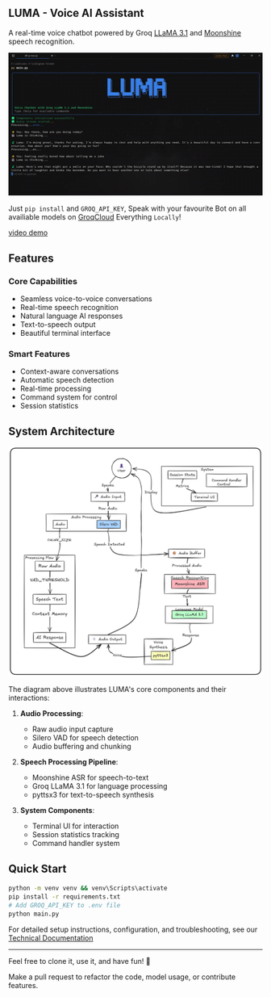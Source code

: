 ## LUMA - Voice AI Assistant

A real-time voice chatbot powered by Groq [LLaMA 3.1](https://ai.meta.com/blog/meta-llama-3-1/) and [Moonshine](https://arxiv.org/pdf/2410.15608) speech recognition.

![LUMA Interface](demos/image.png)

Just  `pip install` and `GROQ_API_KEY`, Speak with your favourite Bot on all availiable models on [GroqCloud](https://console.groq.com/docs/models) Everything `Locally`!

[video demo](https://www.linkedin.com/posts/activity-7337107157206691840-DEVy?utm_source=share&utm_medium=member_ios&rcm=ACoAAEIsd7wB71woMUIyJQYneeIj6Dl_o4zwWq4)

## Features

### Core Capabilities
- Seamless voice-to-voice conversations
- Real-time speech recognition
- Natural language AI responses
- Text-to-speech output
- Beautiful terminal interface

### Smart Features
- Context-aware conversations
- Automatic speech detection
- Real-time processing
- Command system for control
- Session statistics

## System Architecture

![LUMA Flow Diagram](demos/flow.png)

The diagram above illustrates LUMA's core components and their interactions:

1. **Audio Processing**:
   - Raw audio input capture
   - Silero VAD for speech detection
   - Audio buffering and chunking

2. **Speech Processing Pipeline**:
   - Moonshine ASR for speech-to-text
   - Groq LLaMA 3.1 for language processing
   - pyttsx3 for text-to-speech synthesis

3. **System Components**:
   - Terminal UI for interaction
   - Session statistics tracking
   - Command handler system

## Quick Start

```bash
python -m venv venv && venv\Scripts\activate
pip install -r requirements.txt
# Add GROQ_API_KEY to .env file
python main.py
```

For detailed setup instructions, configuration, and troubleshooting, see our [Technical Documentation](https://mc095.github.io/jsonparser/setup-luma.html)

---
Feel free to clone it, use it, and have fun! 🌟

Make a pull request to refactor the code, model usage, or contribute features.
